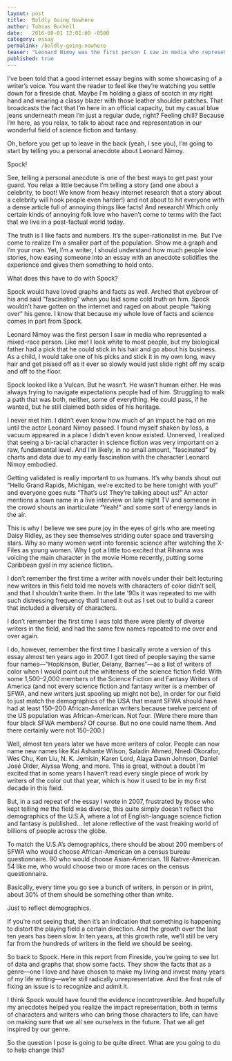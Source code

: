 ```yaml
---
layout: post
title:  Boldly Going Nowhere
author: Tobias Buckell
date:   2016-08-01 12:01:00 -0500
category: essay
permalink: /boldly-going-nowhere
teaser: "Leonard Nimoy was the first person I saw in media who represented a mixed-race person. Like me!"
published: true
---
```

I’ve been told that a good internet essay begins with some showcasing of a writer’s voice.
You want the reader to feel like they’re watching you settle down for a fireside chat. Maybe I’m holding a glass of scotch in my right hand and wearing a classy blazer with those leather shoulder patches. That broadcasts the fact that I’m here in an official capacity, but my casual blue jeans underneath mean I’m just a regular dude, right?
Feeling chill? Because I’m here, as you relax, to talk to about race and representation in our wonderful field of science fiction and fantasy.

Oh, before you get up to leave in the back (yeah, I see you), I’m going to start by telling you a personal anecdote about Leonard Nimoy.

Spock!

See, telling a personal anecdote is one of the best ways to get past your guard. You relax a little because I’m telling a story (and one about a celebrity, to boot! We know from heavy internet research that a story about a celebrity will hook people even harder!) and not about to hit everyone with a dense article full of annoying things like facts! And research! Which only certain kinds of annoying folk love who haven’t come to terms with the fact that we live in a post-factual world today.

The truth is I like facts and numbers. It’s the super-rationalist in me. But I’ve come to realize I’m a smaller part of the population. Show me a graph and I’m your man. Yet, I’m a writer, I should understand how much people love stories, how easing someone into an essay with an anecdote solidifies the experience and gives them something to hold onto.

What does this have to do with Spock?

Spock would have loved graphs and facts as well. Arched that eyebrow of his and said “fascinating” when you laid some cold truth on him. Spock wouldn’t have gotten on the internet and raged on about people “taking over” his genre. I know that because my whole love of facts and science comes in part from Spock.

Leonard Nimoy was the first person I saw in media who represented a mixed-race person. Like me! I look white to most people, but my biological father had a pick that he could stick in his hair and go about his business. As a child, I would take one of his picks and stick it in my own long, wavy hair and get pissed off as it ever so slowly would just slide right off my scalp and off to the floor.

Spock looked like a Vulcan. But he wasn’t. He wasn’t human either. He was always trying to navigate expectations people had of him. Struggling to walk a path that was both, neither, some of everything. He could pass, if he wanted, but he still claimed both sides of his heritage.

I never met him. I didn’t even know how much of an impact he had on me until the actor Leonard Nimoy passed. I found myself shaken by loss, a vacuum appeared in a place I didn’t even know existed. Unnerved, I realized that seeing a bi-racial character in science fiction was very important on a raw, fundamental level. And I’m likely, in no small amount, “fascinated” by charts and data due to my early fascination with the character Leonard Nimoy embodied.

Getting validated is really important to us humans. It’s why bands shout out “Hello Grand Rapids, Michigan, we’re excited to be here tonight with you!” and everyone goes nuts “That’s us! They’re talking about us!” An actor mentions a town name in a live interview on late night TV and someone in the crowd shouts an inarticulate “Yeah!” and some sort of energy lands in the air.

This is why I believe we see pure joy in the eyes of girls who are meeting Daisy Ridley, as they see themselves striding outer space and traversing stars. Why so many women went into forensic science after watching the X-Files as young women. Why I got a little too excited that Rihanna was voicing the main character in the movie Home recently, putting some Caribbean gyal in my science fiction.

I don’t remember the first time a writer with novels under their belt lecturing new writers in this field told me novels with characters of color didn’t sell, and that I shouldn’t write them. In the late ’90s it was repeated to me with such distressing frequency thatI tuned it out as I set out to build a career that included a diversity of characters.

I don’t remember the first time I was told there were plenty of diverse writers in the field, and had the same few names repeated to me over and over again.

I do, however, remember the first time I basically wrote a version of this essay almost ten years ago in 2007. I got tired of people saying the same four names—“Hopkinson, Butler, Delany, Barnes”—as a list of writers of color when I would point out the whiteness of the science fiction field. With some 1,500–2,000 members of the Science Fiction and Fantasy Writers of America (and not every science fiction and fantasy writer is a member of SFWA, and new writers just spooling up might not be), in order for our field to just match the demographics of the USA that meant SFWA should have had at least 150–200 African-American writers because twelve percent of the US population was African-American. Not four. (Were there more than four black SFWA members? Of course. But no one could name them. And there certainly were not 150–200.)

Well, almost ten years later we have more writers of color. People can now name new names like Kai Ashante Wilson, Saladin Ahmed, Nnedi Okorafor, Wes Chu, Ken Liu, N. K. Jemisin, Karen Lord, Alaya Dawn Johnson, Daniel José Older, Alyssa Wong, and more. This is great, without a doubt I’m excited that in some years I haven’t read every single piece of work by writers of the color out that year, which is how it used to be in my first decade in this field.

But, in a sad repeat of the essay I wrote in 2007, frustrated by those who kept telling me the field was diverse, this quite simply doesn’t reflect the demographics of the U.S.A, where a lot of English-language science fiction and fantasy is published… let alone reflective of the vast freaking world of billions of people across the globe.

To match the U.S.A’s demographics, there should be about 200 members of SFWA who would choose African-American on a census bureau questionnaire. 90 who would choose Asian-American. 18 Native-American. 54 like me, who would choose two or more races on the census questionnaire.

Basically, every time you go see a bunch of writers, in person or in print, about 30% of them should be something other than white.

Just to reflect demographics.

If you’re not seeing that, then it’s an indication that something is happening to distort the playing field a certain direction. And the growth over the last ten years has been slow. In ten years, at this growth rate, we’ll still be very far from the hundreds of writers in the field we should be seeing.

So back to Spock. Here in this report from Fireside, you’re going to see lot of data and graphs that show some facts. They show the facts that as a genre—one I love and have chosen to make my living and invest many years of my life writing—we’re still radically unrepresentative. And the first rule of fixing an issue is to recognize and admit it.

I think Spock would have found the evidence incontrovertible. And hopefully my anecdotes helped you realize the impact representation, both in terms of characters and writers who can bring those characters to life, can have on making sure that we all see ourselves in the future. That we all get inspired by our genre.

So the question I pose is going to be quite direct. What are you going to do to help change this?
